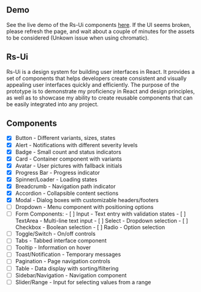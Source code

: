 ## Demo
See the	live demo of the Rs-Ui components [here](https://686580d531e99e660fb22e4a-imfodakvmv.chromatic.com/?path=/story/components-progressbar--stages-example).
If the UI seems broken, please refresh the page, and wait about a couple of minutes for the assets to be considered (Unkown issue when using chromatic).

## Rs-Ui
Rs-Ui is a design	system for building user interfaces in React. 
It provides a set of components that helps developers create consistent and visually appealing user interfaces quickly and efficiently.
The purpose of the prototype is to demonstrate my proficiency in React and design principles, as well as to showcase my ability to create reusable components that can be easily integrated into any project.

## Components
 - [x] Button - Different variants, sizes, states
 - [x] Alert - Notifications with different severity levels
 - [x] Badge - Small count and status indicators
 - [x] Card - Container component with variants
 - [x] Avatar - User pictures with fallback initials
 - [x] Progress Bar - Progress indicator
 - [x] Spinner/Loader - Loading states
 - [x] Breadcrumb - Navigation path indicator
 - [x] Accordion - Collapsible content sections
 - [x] Modal - Dialog boxes with customizable headers/footers
 - [ ] Dropdown - Menu component with positioning options
 - [ ] Form Components:
		 - [ ] Input - Text entry with validation states
		 - [ ] TextArea - Multi-line text input
		 - [ ] Select - Dropdown selection
		 - [ ] Checkbox - Boolean selection
		 - [ ] Radio - Option selection
 - [ ] Toggle/Switch - On/off controls
 - [ ] Tabs - Tabbed interface component
 - [ ] Tooltip - Information on hover
 - [ ] Toast/Notification - Temporary messages
 - [ ] Pagination - Page navigation controls
 - [ ] Table - Data display with sorting/filtering
 - [ ] Sidebar/Navigation - Navigation component
 - [ ] Slider/Range - Input for selecting values from a range
